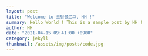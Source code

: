 ```yaml
---
layout: post
title: "Welcome to 코딩블로그, HH !"
summary: Hello World ! This is a sample post by HH !
author: HH
date: "2021-04-15 09:41:00 +0900"
category: jekyll
thumbnail: /assets/img/posts/code.jpg
---
```

